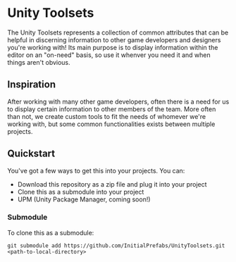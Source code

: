 # Unity Toolsets #
The Unity Toolsets represents a collection of common attributes that can be helpful in discerning information to other 
game developers and designers you're working with! Its main purpose is to display information within the editor on an 
"on-need" basis, so use it whenver you need it and when things aren't obvious.

## Inspiration ##
After working with many other game developers, often there is a need for us to display certain information to other
members of the team. More often than not, we create custom tools to fit the needs of whomever we're working with, but
some common functionalities exists between multiple projects.

## Quickstart ##
You've got a few ways to get this into your projects. You can:

* Download this repository as a zip file and plug it into your project
* Clone this as a submodule into your project
* UPM (Unity Package Manager, coming soon!)


### Submodule ###
To clone this as a submodule:
```
git submodule add https://github.com/InitialPrefabs/UnityToolsets.git <path-to-local-directory>
```
